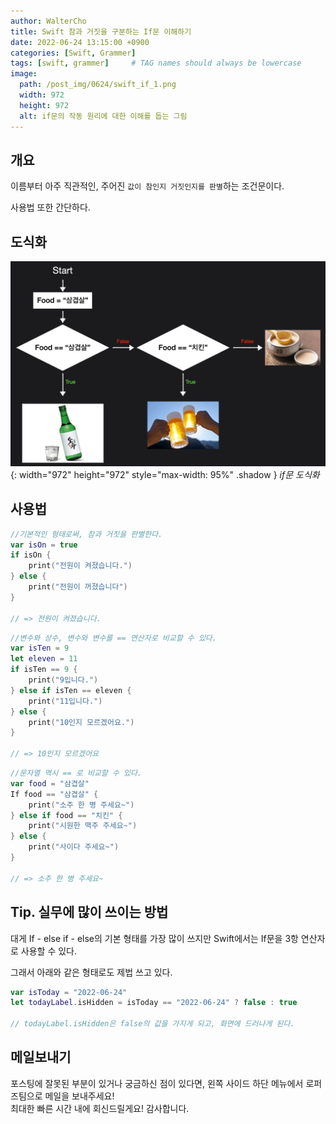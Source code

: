 ```yaml
---
author: WalterCho
title: Swift 참과 거짓을 구분하는 If문 이해하기
date: 2022-06-24 13:15:00 +0900
categories: [Swift, Grammer]
tags: [swift, grammer]     # TAG names should always be lowercase
image:
  path: /post_img/0624/swift_if_1.png
  width: 972
  height: 972
  alt: if문의 작동 원리에 대한 이해를 돕는 그림
---
```


## 개요
이름부터 아주 직관적인, 주어진 `값이 참인지 거짓인지를 판별`하는 조건문이다.

사용법 또한 간단하다.

## 도식화
![diagram](/post_img/20220624/swift_if_2.png){: width="972" height="972" style="max-width: 95%" .shadow }
_if문 도식화_

## 사용법
```swift
//기본적인 형태로써, 참과 거짓을 판별한다.
var isOn = true
if isOn {
    print("전원이 켜졌습니다.")
} else {
    print("전원이 꺼졌습니다")
}

// => 전원이 켜졌습니다.
```

```swift
//변수와 상수, 변수와 변수를 == 연산자로 비교할 수 있다.
var isTen = 9
let eleven = 11
if isTen == 9 {
    print("9입니다.")
} else if isTen == eleven {
    print("11입니다.")
} else {
    print("10인지 모르겠어요.")
}

// => 10인지 모르겠어요
```

```swift
//문자열 역시 == 로 비교할 수 있다.
var food = "삼겹살"
If food == "삼겹살" {
    print("소주 한 병 주세요~")
} else if food == "치킨" {
    print("시원한 맥주 주세요~")
} else {
    print("사이다 주세요~")
}

// => 소주 한 병 주세요~
```

## Tip. 실무에 많이 쓰이는 방법
대게 If - else if - else의 기본 형태를 가장 많이 쓰지만 Swift에서는 If문을 3항 연산자로 사용할 수 있다.

그래서 아래와 같은 형태로도 제법 쓰고 있다.

```swift
var isToday = "2022-06-24"
let todayLabel.isHidden = isToday == "2022-06-24" ? false : true

// todayLabel.isHidden은 false의 값을 가지게 되고, 화면에 드러나게 된다.
```

## 메일보내기
포스팅에 잘못된 부분이 있거나 궁금하신 점이 있다면, 왼쪽 사이드 하단 메뉴에서 로퍼즈팀으로 메일을 보내주세요!<br>
최대한 빠른 시간 내에 회신드릴게요! 감사합니다.